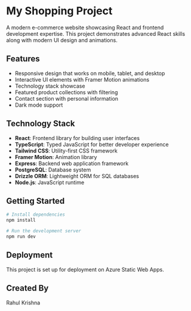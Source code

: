 # My Shopping Project

A modern e-commerce website showcasing React and frontend development expertise. This project demonstrates advanced React skills along with modern UI design and animations.

## Features

- Responsive design that works on mobile, tablet, and desktop
- Interactive UI elements with Framer Motion animations
- Technology stack showcase
- Featured product collections with filtering
- Contact section with personal information
- Dark mode support

## Technology Stack

- **React**: Frontend library for building user interfaces
- **TypeScript**: Typed JavaScript for better developer experience
- **Tailwind CSS**: Utility-first CSS framework
- **Framer Motion**: Animation library
- **Express**: Backend web application framework
- **PostgreSQL**: Database system
- **Drizzle ORM**: Lightweight ORM for SQL databases
- **Node.js**: JavaScript runtime

## Getting Started

```bash
# Install dependencies
npm install

# Run the development server
npm run dev
```

## Deployment

This project is set up for deployment on Azure Static Web Apps.

## Created By

Rahul Krishna